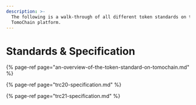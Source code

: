 ```yaml
---
description: >-
  The following is a walk-through of all different token standards on the
  TomoChain platform.
---
```


# Standards & Specification

{% page-ref page="an-overview-of-the-token-standard-on-tomochain.md" %}

{% page-ref page="trc20-specification.md" %}

{% page-ref page="trc21-specification.md" %}




